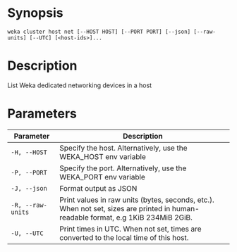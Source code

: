 # Synopsis

```weka cluster host net [--HOST HOST] [--PORT PORT] [--json] [--raw-units] [--UTC] [<host-ids>]...```

# Description

List Weka dedicated networking devices in a host

# Parameters

| Parameter | Description |
| --------- | ----------- |
| `-H, --HOST` | Specify the host. Alternatively, use the WEKA_HOST env variable |
| `-P, --PORT` | Specify the port. Alternatively, use the WEKA_PORT env variable |
| `-J, --json` | Format output as JSON |
| `-R, --raw-units` | Print values in raw units (bytes, seconds, etc.). When not set, sizes are printed in human-readable format, e.g 1KiB 234MiB 2GiB. |
| `-U, --UTC` | Print times in UTC. When not set, times are converted to the local time of this host. |
